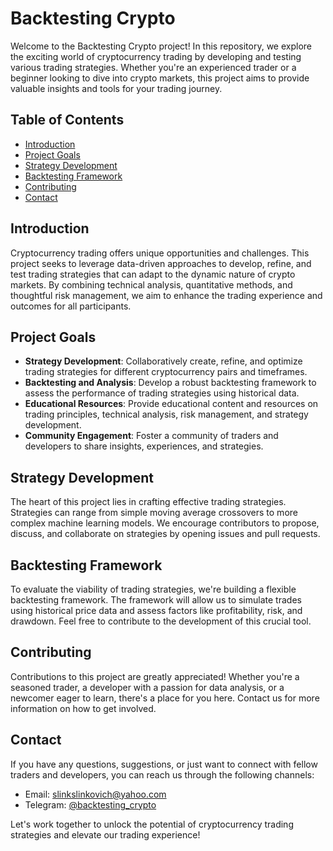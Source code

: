 # Backtesting Crypto

Welcome to the Backtesting Crypto project! In this repository, we explore the exciting world of cryptocurrency trading by developing and testing various trading strategies. Whether you're an experienced trader or a beginner looking to dive into crypto markets, this project aims to provide valuable insights and tools for your trading journey.

## Table of Contents

- [Introduction](#introduction)
- [Project Goals](#project-goals)
- [Strategy Development](#strategy-development)
- [Backtesting Framework](#backtesting-framework)
- [Contributing](#contributing)
- [Contact](#contact)

## Introduction

Cryptocurrency trading offers unique opportunities and challenges. This project seeks to leverage data-driven approaches to develop, refine, and test trading strategies that can adapt to the dynamic nature of crypto markets. By combining technical analysis, quantitative methods, and thoughtful risk management, we aim to enhance the trading experience and outcomes for all participants.

## Project Goals

- **Strategy Development**: Collaboratively create, refine, and optimize trading strategies for different cryptocurrency pairs and timeframes.
- **Backtesting and Analysis**: Develop a robust backtesting framework to assess the performance of trading strategies using historical data.
- **Educational Resources**: Provide educational content and resources on trading principles, technical analysis, risk management, and strategy development.
- **Community Engagement**: Foster a community of traders and developers to share insights, experiences, and strategies.

## Strategy Development

The heart of this project lies in crafting effective trading strategies. Strategies can range from simple moving average crossovers to more complex machine learning models. We encourage contributors to propose, discuss, and collaborate on strategies by opening issues and pull requests.

## Backtesting Framework

To evaluate the viability of trading strategies, we're building a flexible backtesting framework. The framework will allow us to simulate trades using historical price data and assess factors like profitability, risk, and drawdown. Feel free to contribute to the development of this crucial tool.

## Contributing

Contributions to this project are greatly appreciated! Whether you're a seasoned trader, a developer with a passion for data analysis, or a newcomer eager to learn, there's a place for you here. Contact us for more information on how to get involved.

## Contact

If you have any questions, suggestions, or just want to connect with fellow traders and developers, you can reach us through the following channels:

- Email: [slinkslinkovich@yahoo.com](mailto:slinkslinkovich@yahoo.com)
- Telegram: [@backtesting_crypto](https://t.me/backtesting_crypto)

Let's work together to unlock the potential of cryptocurrency trading strategies and elevate our trading experience!

